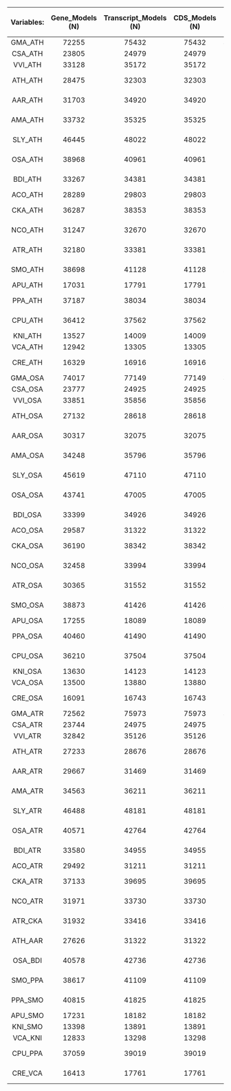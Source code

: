 | Variables: | Gene_Models (N) | Transcript_Models (N) | CDS_Models (N) | Exons (N) | Single_Exon Gene_Models (N) | Total_Gene Space (Mb) | Mean_Gene Model_Length (bp) | Mean_CDS Model_Length (bp) | Mean_Exon Length (bp) | Mean_Intron Length (bp) | Annotation_BUSCO_viridiplantae_odb10 |   C  |   S  |   D  |   F  |   M   |  n  | Annotation_BUSCO_embryophyta_odb10 |   C  |   S  |   D  |   F  |   M   |   n  | PSAURON SCORE | DETENGA_FPV | PteMte | DETENGA_FP% | PteMte | OMArk Consistency Results |  Cons |   P   |   F   |  Inco |   P  |   F  | Cont |  Unkn | OMArk Completeness Results | clade-HOGs |   S   |   D   |   U   |   E   |  S+D  |   M   |   OMArk Species Composition  |  OMArk Species Composition  | Proteins WithTREMBLHits (%) | Proteins WithSWISSPROTHits (%) |
|:----------:|:---------------:|:---------------------:|:--------------:|:---------:|:---------------------------:|:---------------------:|:---------------------------:|:--------------------------:|:---------------------:|:-----------------------:|:------------------------------------:|:----:|:----:|:----:|:----:|:-----:|:---:|:----------------------------------:|:----:|:----:|:----:|:----:|:-----:|:----:|:-------------:|:-----------:|:------:|:-----------:|:------:|:-------------------------:|:-----:|:-----:|:-----:|:-----:|:----:|:----:|:----:|:-----:|:--------------------------:|:----------:|:-----:|:-----:|:-----:|:-----:|:-----:|:-----:|:----------------------------:|:---------------------------:|:---------------------------:|:------------------------------:|
|   GMA_ATH  |      72255      |         75432         |      75432     |   327602  |            19200            |         192,54        |             2665            |            1000            |          230          |           505           |                Result:               | 96,5 | 39,8 | 56,7 |  3,5 |  0,0  | 425 |               Result:              | 97,1 | 42,5 | 54,6 |  1,9 |  1,0  | 1614 |      89,5     |   Result:   |  1601  |   Result:   |  2,12  |          Result:          | 82,77 | 13,57 |  9,19 |  1,78 | 1,04 | 0,40 | 0,00 | 15,45 |           Result:          |    14554   | 23,68 | 75,25 | 12,29 | 62,97 | 98,93 |  1,06 |          Glycine max         |            84,55%           |            86,31            |              54,79             |
|   CSA_ATH  |      23805      |         24979         |      24979     |   127340  |             5556            |         73,75         |             3098            |            1189            |          233          |           470           |                Result:               | 96,5 | 94,4 |  2,1 |  2,8 |  0,7  | 425 |               Result:              | 94,0 | 91,5 |  2,5 |  4,3 |  1,7  | 1614 |      92,1     |   Result:   |   169  |   Result:   |  0,68  |          Result:          | 87,10 |  7,50 |  3,11 |  1,63 | 0,83 | 0,33 | 0,00 | 11,27 |           Result:          |    12213   | 76,27 | 18,12 |  5,45 | 12,67 | 94,39 |  5,61 |        Cucumis sativus       |            88,73%           |            92,96            |              66,15             |
|   VVI_ATH  |      33128      |         35172         |      35172     |   163183  |             9784            |         127,76        |             3857            |            1230            |          265          |           730           |                Result:               |  0,0 |  0,0 |  0,0 |  0,0 | 100,0 | 425 |               Result:              |  0,0 |  0,0 |  0,0 |  0,0 | 100,0 | 1614 |      88,7     |    FAILED   | FAILED |    FAILED   | FAILED |          Result:          | 80,73 | 13,54 |  8,30 |  2,46 | 1,24 | 0,55 | 0,00 | 16,81 |           Result:          |    10386   | 77,84 | 17,39 | 12,06 |  5,32 | 95,23 |  4,78 |        Vitis vinifera        |            83,19%           |            89,56            |              58,11             |
|   ATH_ATH  |      28475      |         32303         |      32303     |   172504  |             6568            |         52,64         |             1849            |            1235            |          231          |           159           |                Result:               | 99,5 | 98,6 |  0,9 |  0,2 |  0,2  | 425 |               Result:              | 99,5 | 98,3 |  1,2 |  0,2 |  0,2  | 1614 |      95,6     |   Result:   |   540  |   Result:   |  1,67  |          Result:          | 92,35 |  4,51 |  2,38 |  1,00 | 0,62 | 0,21 | 0,00 |  6,65 |           Result:          |    17996   | 90,92 |  7,66 |  2,26 |  5,40 | 98,58 |  1,42 |     Arabidopsis thaliana     |            93,35%           |            98,06            |              70,26             |
|   AAR_ATH  |      31703      |         34920         |      34920     |   178168  |             7392            |         57,90         |             1826            |            1192            |          234          |           167           |                Result:               | 99,5 | 97,9 |  1,6 |  0,0 |  0,5  | 425 |               Result:              | 99,1 | 97,0 |  2,0 |  0,4 |  0,5  | 1614 |      95,4     |   Result:   |   544  |   Result:   |  1,56  |          Result:          | 90,95 |  7,08 |  4,56 |  1,34 | 0,68 | 0,32 | 0,00 |  7,71 |           Result:          |    17996   | 87,16 | 11,09 |  6,48 |  4,60 | 98,25 |  1,75 |      Arabidopsis lyrata      |            92,29%           |            96,64            |              68,00             |
|   AMA_ATH  |      33732      |         35325         |      35325     |   165338  |             8775            |         93,54         |             2773            |            1119            |          239          |           453           |                Result:               | 97,9 | 94,4 |  3,5 |  1,6 |  0,5  | 425 |               Result:              | 97,4 | 94,4 |  3,0 |  1,9 |  0,7  | 1614 |      94,8     |   Result:   |   764  |   Result:   |  2,16  |          Result:          | 76,49 | 11,96 |  4,04 |  6,36 | 3,00 | 0,82 | 0,00 | 17,14 |           Result:          |    11199   | 75,25 | 18,63 | 18,31 |  0,32 | 93,88 |  6,13 |      Erythranthe guttata     |            82,86%           |            82,11            |              59,84             |
|   SLY_ATH  |      46445      |         48022         |      48022     |   181955  |            15024            |         108,80        |             2343            |             939            |          248          |           517           |                Result:               | 93,2 | 92,2 |  0,9 |  4,5 |  2,4  | 425 |               Result:              | 91,1 | 89,6 |  1,5 |  6,4 |  2,4  | 1614 |      71,5     |   Result:   |  1203  |   Result:   |  2,51  |          Result:          | 64,58 |  7,27 |  5,94 |  2,34 | 1,35 | 0,65 | 0,00 | 33,09 |           Result:          |    15498   | 85,89 | 10,31 |  5,64 |  4,67 | 96,20 |  3,79 |     Solanum lycopersicum     |            66,91%           |            84,29            |              43,99             |
|   OSA_ATH  |      38968      |         40961         |      40961     |   147969  |             9512            |         148,20        |             3803            |             896            |          248          |           1088          |                Result:               | 36,7 | 34,1 |  2,6 | 17,9 |  45,4 | 425 |               Result:              | 31,7 | 30,2 |  1,5 | 12,1 |  56,1 | 1614 |      68,9     |   Result:   |   228  |   Result:   |  0,56  |          Result:          | 65,27 | 15,79 |  8,11 | 18,47 | 2,59 | 9,08 | 0,00 | 16,26 |           Result:          |    15087   | 70,60 |  8,01 |  7,23 |  0,78 | 78,61 | 21,38 | Oryza sativa subsp, japonica |            83,74%           |            81,17            |              35,51             |
|   BDI_ATH  |      33267      |         34381         |      34381     |   108694  |            11060            |         78,68         |             2365            |             830            |          263          |           705           |                Result:               | 42,6 | 40,9 |  1,6 | 15,5 |  41,9 | 425 |               Result:              | 34,5 | 33,5 |  1,1 | 12,7 |  52,8 | 1614 |      75,9     |   Result:   |   409  |   Result:   |  1,19  |          Result:          | 65,30 | 11,71 |  9,56 | 13,43 | 3,00 | 7,06 | 0,00 | 21,27 |           Result:          |    14706   | 70,56 |  6,43 |  2,99 |  3,44 | 76,99 | 23,00 |    Brachypodium distachyon   |            78,73%           |            69,90            |              38,15             |
|   ACO_ATH  |      28289      |         29803         |      29803     |   139753  |             7099            |         89,37         |             3159            |            1096            |          236          |           563           |                Result:               | 88,5 | 82,1 |  6,4 |  5,6 |  5,9  | 425 |               Result:              | 87,7 | 83,2 |  4,5 |  4,7 |  7,6  | 1614 |      84,5     |   Result:   |   244  |   Result:   |  0,82  |          Result:          | 68,91 | 12,04 |  3,76 | 14,66 | 3,85 | 5,67 | 0,00 | 16,43 |           Result:          |    11234   | 75,81 | 10,79 | 10,61 |  0,18 | 86,60 | 13,41 |         Petrosaviidae        |            83,57%           |            82,21            |              55,62             |
|   CKA_ATH  |      36287      |         38353         |      38353     |   160278  |            11374            |         178,33        |             4914            |            1072            |          258          |           1209          |                Result:               | 83,5 | 77,9 |  5,6 | 12,2 |  4,2  | 425 |               Result:              | 82,3 | 76,4 |  5,9 | 10,0 |  7,7  | 1614 |      89,5     |   Result:   |   620  |   Result:   |  1,62  |          Result:          | 83,37 | 11,84 | 10,07 |  2,01 | 0,69 | 0,77 | 0,00 | 14,61 |           Result:          |    8893    | 58,39 | 37,67 | 17,34 | 20,33 | 96,06 |  3,94 |       Persea americana       |            85,39%           |            83,02            |              58,10             |
|   NCO_ATH  |      31247      |         32670         |      32670     |   134464  |             8956            |         101,37        |             3244            |            1021            |          249          |           728           |                Result:               | 84,5 | 82,8 |  1,6 |  9,2 |  6,4  | 425 |               Result:              | 79,7 | 76,4 |  3,3 |  8,2 |  12,1 | 1614 |      82,9     |   Result:   |   226  |   Result:   |  0,69  |          Result:          | 67,39 | 12,93 |  5,81 |  2,50 | 1,72 | 0,55 | 1,22 | 28,90 |           Result:          |    8492    | 67,63 | 23,75 |  9,86 | 13,90 | 91,38 |  8,62 |       Nymphaea colorata      | 69,37%; f__Burkholderiaceae |            72,78            |              48,53             |
|   ATR_ATH  |      32180      |         33381         |      33381     |   132801  |             9695            |         145,75        |             4529            |             959            |          241          |           1211          |                Result:               | 81,9 | 78,8 |  3,1 | 12,9 |  5,2  | 425 |               Result:              | 75,9 | 73,8 |  2,1 | 13,4 |  10,7 | 1614 |      80,6     |   Result:   |   329  |   Result:   |  0,99  |          Result:          | 64,33 | 15,02 |  6,66 |  3,02 | 1,53 | 0,91 | 0,00 | 32,65 |           Result:          |    8492    | 70,60 | 21,73 | 17,76 |  3,97 | 92,33 |  7,68 |     Amborella trichopoda     |            67,35%           |            73,89            |              44,26             |
|   SMO_ATH  |      38698      |         41128         |      41128     |   213784  |            10796            |         59,65         |             1542            |            1233            |          237          |            75           |                Result:               | 95,8 |  3,1 | 92,7 |  0,9 |  3,3  | 425 |               Result:              | 84,8 |  3,6 | 81,2 |  2,5 |  12,8 | 1614 |      95,1     |   Result:   |   126  |   Result:   |  0,31  |          Result:          | 76,34 | 15,91 |  4,08 |  7,46 | 3,36 | 2,18 | 0,00 | 16,19 |           Result:          |    6397    | 23,42 | 57,81 | 23,10 | 34,70 | 81,23 | 18,77 |  Selaginella moellendorffii  |            83,81%           |            87,21            |              55,27             |
|   APU_ATH  |      17031      |         17791         |      17791     |   86687   |             5377            |         35,25         |             2070            |            1282            |          263          |           204           |                Result:               | 94,1 | 90,1 |  4,0 |  0,5 |  5,4  | 425 |               Result:              | 80,5 | 77,1 |  3,4 |  2,9 |  16,5 | 1614 |       92      |   Result:   |   139  |   Result:   |  0,78  |          Result:          | 61,35 | 19,32 |  2,28 | 11,23 | 3,06 | 2,57 | 0,00 | 27,42 |           Result:          |    6052    | 76,49 |  8,33 |  8,01 |  0,31 | 84,82 | 15,19 |          Embryophyta         |            72,58%           |            65,58            |              49,40             |
|   PPA_ATH  |      37187      |         38034         |      38034     |   180810  |            10743            |         80,60         |             2167            |            1104            |          232          |           289           |                Result:               | 97,9 | 85,2 | 12,7 |  0,5 |  1,6  | 425 |               Result:              | 85,6 | 71,4 | 14,1 |  2,8 |  11,6 | 1614 |      73,5     |   Result:   |   350  |   Result:   |  0,92  |          Result:          | 53,03 | 12,52 |  1,79 |  4,66 | 2,55 | 0,87 | 0,00 | 42,31 |           Result:          |    6052    | 50,36 | 38,40 |  7,09 | 31,31 | 88,76 | 11,24 |     Physcomitrium patens     |            57,69%           |            67,81            |              39,09             |
|   CPU_ATH  |      36412      |         37562         |      37562     |   166781  |            10822            |         89,22         |             2450            |            1111            |          251          |           391           |                Result:               | 97,4 | 84,5 | 12,9 |  0,9 |  1,6  | 425 |               Result:              | 84,6 | 73,6 | 11,0 |  2,9 |  12,5 | 1614 |      84,9     |   Result:   |   233  |   Result:   |  0,62  |          Result:          | 46,75 | 13,79 |  2,11 |  6,69 | 2,94 | 1,55 | 0,00 | 46,57 |           Result:          |    6052    | 65,58 | 23,58 | 19,68 |  3,90 | 89,16 | 10,84 |     Physcomitrium patens     |            53,43%           |            65,99            |              34,85             |
|   KNI_ATH  |      13527      |         14009         |      14009     |   97240   |             1595            |         66,40         |             4909            |            1634            |          240          |           540           |                Result:               | 88,9 | 88,0 |  0,9 |  3,3 |  7,8  | 425 |               Result:              | 62,8 | 61,6 |  1,2 |  4,6 |  32,7 | 1614 |      98,2     |   Result:   |   42   |   Result:   |  0,30  |          Result:          | 94,19 |  8,43 |  5,50 |  3,33 | 0,55 | 0,32 | 0,00 |  2,49 |           Result:          |    4890    | 71,17 |  2,97 |  0,80 |  2,17 | 74,14 | 25,87 |         Klebsormidium        |            97,51%           |            93,93            |              46,17             |
|   VCA_ATH  |      12942      |         13305         |      13305     |   102620  |             1192            |         71,57         |             5530            |            2109            |          274          |           502           |                Result:               | 81,9 | 80,0 |  1,9 |  8,5 |  9,6  | 425 |               Result:              | 27,9 | 26,6 |  1,3 |  4,5 |  67,6 | 1614 |      95,8     |   Result:   |   14   |   Result:   |  0,11  |          Result:          | 70,79 |  6,89 |  4,31 | 22,43 | 2,62 | 4,28 | 0,00 |  6,78 |           Result:          |    1801    | 84,29 |  5,72 |  2,94 |  2,78 | 90,01 |  9,99 |        Volvox carteri        |            93,22%           |            91,20            |              35,84             |
|   CRE_ATH  |      16329      |         16916         |      16916     |   143409  |             1068            |         73,02         |             4472            |            2267            |          267          |           287           |                Result:               | 89,9 | 87,8 |  2,1 |  5,9 |  4,2  | 425 |               Result:              | 31,5 | 30,5 |  0,9 |  3,8 |  64,7 | 1614 |      96,3     |   Result:   |   36   |   Result:   |  0,21  |          Result:          | 66,67 |  3,30 |  2,04 | 27,21 | 1,98 | 4,68 | 0,00 |  6,12 |           Result:          |    1801    | 89,12 |  6,61 |  2,55 |  4,05 | 95,73 |  4,28 |   Chlamydomonas reinhardtii  |            93,88%           |            94,90            |              31,37             |
|   GMA_OSA  |      74017      |         77149         |      77149     |   326742  |            20453            |         186,99        |             2526            |             983            |          232          |           484           |                Result:               | 95,3 | 40,5 | 54,8 |  4,2 |  0,5  | 425 |               Result:              | 95,7 | 44,1 | 51,6 |  3,0 |  1,3  | 1614 |      89,1     |   Result:   |  1906  |   Result:   |  2,47  |          Result:          | 81,66 | 13,85 |  9,57 |  1,88 | 1,23 | 0,46 | 0,00 | 16,46 |           Result:          |    14554   | 24,01 | 74,83 | 12,29 | 62,55 | 98,84 |  1,15 |          Glycine max         |            83,54%           |            85,42            |              53,39             |
|   CSA_OSA  |      23777      |         24925         |      24925     |   126867  |             5508            |         72,05         |             3030            |            1185            |          233          |           454           |                Result:               | 94,4 | 91,5 |  2,8 |  4,5 |  1,2  | 425 |               Result:              | 91,3 | 88,8 |  2,5 |  5,8 |  2,9  | 1614 |      92,2     |   Result:   |   191  |   Result:   |  0,77  |          Result:          | 87,16 |  7,86 |  3,79 |  1,61 | 0,83 | 0,35 | 0,00 | 11,23 |           Result:          |    12213   | 75,55 | 18,54 |  5,94 | 12,59 | 94,09 |  5,91 |        Cucumis sativus       |            88,77%           |            92,83            |              66,15             |
|   VVI_OSA  |      33851      |         35856         |      35856     |   168602  |            10427            |         124,60        |             3681            |            1245            |          265          |           669           |                Result:               |  0,0 |  0,0 |  0,0 |  0,0 | 100,0 | 425 |               Result:              |  0,0 |  0,0 |  0,0 |  0,0 | 100,0 | 1614 |      88,8     |    FAILED   | FAILED |    FAILED   | FAILED |          Result:          | 80,03 | 14,23 |  8,86 |  2,41 | 1,19 | 0,56 | 0,00 | 17,56 |           Result:          |    10386   | 76,08 | 18,68 | 13,34 |  5,33 | 94,76 |  5,24 |        Vitis vinifera        |            82,44%           |            89,42            |              57,22             |
|   ATH_OSA  |      27132      |         28618         |      28618     |   146232  |             6322            |         51,34         |             1892            |            1220            |          239          |           165           |                Result:               | 97,4 | 96,5 |  0,9 |  1,4 |  1,2  | 425 |               Result:              | 98,1 | 97,0 |  1,1 |  0,9 |  1,0  | 1614 |      95,9     |   Result:   |   456  |   Result:   |  1,59  |          Result:          | 92,88 |  5,05 |  2,92 |  1,08 | 0,63 | 0,24 | 0,00 |  6,04 |           Result:          |    17996   | 89,74 |  7,59 |  2,51 |  5,08 | 97,33 |  2,67 |     Arabidopsis thaliana     |            93,96%           |            97,87            |              71,44             |
|   AAR_OSA  |      30317      |         32075         |      32075     |   159462  |             7291            |         56,77         |             1873            |            1181            |          237          |           176           |                Result:               | 97,4 | 95,5 |  1,9 |  1,6 |  0,9  | 425 |               Result:              | 96,9 | 94,9 |  2,0 |  2,2 |  0,9  | 1614 |      95,5     |   Result:   |   432  |   Result:   |  1,35  |          Result:          | 90,91 |  7,80 |  5,43 |  1,44 | 0,68 | 0,39 | 0,00 |  7,66 |           Result:          |    17996   | 86,02 | 10,72 |  6,53 |  4,19 | 96,74 |  3,26 |      Arabidopsis lyrata      |            92,34%           |            96,46            |              68,90             |
|   AMA_OSA  |      34248      |         35796         |      35796     |   165032  |             9239            |         93,36         |             2726            |            1110            |          241          |           451           |                Result:               | 96,7 | 92,7 |  4,0 |  3,1 |  0,2  | 425 |               Result:              | 95,4 | 92,3 |  3,2 |  3,5 |  1,1  | 1614 |      94,6     |   Result:   |   829  |   Result:   |  2,32  |          Result:          | 75,92 | 12,12 |  4,35 |  6,38 | 2,94 | 0,83 | 0,00 | 17,71 |           Result:          |    11199   | 75,31 | 18,67 | 18,36 |  0,31 | 93,98 |  6,02 |      Erythranthe guttata     |            82,29%           |            81,33            |              58,96             |
|   SLY_OSA  |      45619      |         47110         |      47110     |   185407  |            13992            |         112,31        |             2462            |             973            |          247          |           517           |                Result:               | 93,4 | 92,2 |  1,2 |  5,2 |  1,4  | 425 |               Result:              | 91,4 | 90,0 |  1,5 |  6,2 |  2,4  | 1614 |      73,2     |   Result:   |  1462  |   Result:   |  3,10  |          Result:          | 66,03 |  7,74 |  6,00 |  2,42 | 1,43 | 0,64 | 0,00 | 31,56 |           Result:          |    15498   | 85,92 | 10,21 |  5,60 |  4,61 | 96,13 |  3,87 |     Solanum lycopersicum     |            68,44%           |            84,62            |              44,63             |
|   OSA_OSA  |      43741      |         47005         |      47005     |   141594  |            14682            |         80,59         |             1842            |             809            |          269          |           519           |                Result:               | 43,5 | 40,9 |  2,6 | 17,9 |  38,6 | 425 |               Result:              | 38,8 | 37,3 |  1,5 | 14,4 |  46,8 | 1614 |      71,8     |   Result:   |  1130  |   Result:   |  2,40  |          Result:          | 68,57 |  7,95 | 11,47 | 15,76 | 2,63 | 9,95 | 0,00 | 15,67 |           Result:          |    15087   | 74,14 | 10,15 |  8,82 |  1,33 | 84,29 | 15,72 | Oryza sativa subsp, japonica |            84,33%           |            85,85            |              35,23             |
|   BDI_OSA  |      33399      |         34926         |      34926     |   108833  |            11893            |         62,53         |             1872            |             810            |          260          |           502           |                Result:               | 43,5 | 41,2 |  2,4 | 19,8 |  36,7 | 425 |               Result:              | 37,5 | 36,4 |  1,1 | 14,6 |  47,9 | 1614 |      78,8     |   Result:   |   469  |   Result:   |  1,34  |          Result:          | 68,51 |  8,32 | 11,19 | 12,31 | 3,07 | 6,80 | 0,00 | 19,18 |           Result:          |    14706   | 72,28 |  7,60 |  3,88 |  3,72 | 79,88 | 20,12 |    Brachypodium distachyon   |            80,82%           |            73,30            |              40,51             |
|   ACO_OSA  |      29587      |         31322         |      31322     |   142721  |             7705            |         92,06         |             3112            |            1072            |          238          |           581           |                Result:               | 84,2 | 79,3 |  4,9 |  8,9 |  6,8  | 425 |               Result:              | 83,8 | 79,5 |  4,3 |  7,9 |  8,3  | 1614 |      83,3     |   Result:   |   365  |   Result:   |  1,17  |          Result:          | 66,98 | 11,54 |  3,93 | 15,46 | 4,09 | 6,13 | 0,00 | 17,57 |           Result:          |    11234   | 75,42 | 11,20 | 11,04 |  0,16 | 86,62 | 13,38 |          commelinids         |            82,43%           |            80,53            |              53,92             |
|   CKA_OSA  |      36190      |         38342         |      38342     |   158830  |            11003            |         176,51        |             4877            |            1075            |          261          |           1214          |                Result:               | 80,9 | 75,1 |  5,9 | 13,6 |  5,4  | 425 |               Result:              | 78,2 | 72,6 |  5,6 | 12,8 |  9,0  | 1614 |       90      |   Result:   |   690  |   Result:   |  1,80  |          Result:          | 83,32 | 12,10 | 10,07 |  1,99 | 0,75 | 0,71 | 0,00 | 14,69 |           Result:          |    8893    | 58,11 | 37,65 | 17,29 | 20,35 | 95,76 |  4,24 |       Persea americana       |            85,31%           |            83,01            |              58,12             |
|   NCO_OSA  |      32458      |         33994         |      33994     |   135194  |            10063            |         101,94        |             3141            |             991            |          250          |           736           |                Result:               | 80,7 | 78,6 |  2,1 | 11,5 |  7,8  | 425 |               Result:              | 76,6 | 73,5 |  3,1 |  9,5 |  13,9 | 1614 |      81,5     |   Result:   |   240  |   Result:   |  0,71  |          Result:          | 65,47 | 12,92 |  6,25 |  2,56 | 1,70 | 0,61 | 1,25 | 30,72 |           Result:          |    8492    | 67,35 | 23,93 | 10,03 | 13,90 | 91,28 |  8,73 |       Nymphaea colorata      | 67,49%; f__Burkholderiaceae |            71,30            |              46,66             |
|   ATR_OSA  |      30365      |         31552         |      31552     |   128198  |             8976            |         142,69        |             4699            |             985            |          243          |           1221          |                Result:               | 81,2 | 78,4 |  2,8 | 12,5 |  6,4  | 425 |               Result:              | 74,7 | 72,4 |  2,4 | 13,6 |  11,6 | 1614 |      81,7     |   Result:   |   313  |   Result:   |  0,99  |          Result:          | 66,89 | 14,62 |  6,84 |  3,03 | 1,55 | 0,96 | 0,00 | 30,07 |           Result:          |    8492    | 71,42 | 20,91 | 16,91 |  4,00 | 92,33 |  7,67 |     Amborella trichopoda     |            69,93%           |            76,19            |              46,23             |
|   SMO_OSA  |      38873      |         41426         |      41426     |   211751  |            10725            |         59,81         |             1539            |            1222            |          239          |            77           |                Result:               | 94,8 |  4,5 | 90,4 |  1,9 |  3,3  | 425 |               Result:              | 83,8 |  3,8 | 79,9 |  3,3 |  12,9 | 1614 |      95,2     |   Result:   |   132  |   Result:   |  0,32  |          Result:          | 76,27 | 15,96 |  4,48 |  7,37 | 3,31 | 2,10 | 0,00 | 16,37 |           Result:          |    6397    | 23,21 | 57,82 | 23,53 | 34,30 | 81,03 | 18,96 |  Selaginella moellendorffii  |            83,63%           |            87,21            |              55,04             |
|   APU_OSA  |      17255      |         18089         |      18089     |   87189   |             5496            |         34,40         |             1993            |            1268            |          263          |           193           |                Result:               | 92,5 | 88,7 |  3,8 |  1,9 |  5,6  | 425 |               Result:              | 79,4 | 76,0 |  3,4 |  4,0 |  16,6 | 1614 |       92      |   Result:   |   166  |   Result:   |  0,92  |          Result:          | 61,20 | 18,97 |  2,52 | 11,37 | 3,11 | 2,59 | 0,00 | 27,43 |           Result:          |    6052    | 76,26 |  8,59 |  8,26 |  0,33 | 84,85 | 15,15 |          Embryophyta         |            72,57%           |            65,64            |              49,18             |
|   PPA_OSA  |      40460      |         41490         |      41490     |   190322  |            10523            |         81,39         |             2012            |            1051            |          229          |           275           |                Result:               | 96,2 | 84,0 | 12,2 |  1,2 |  2,6  | 425 |               Result:              | 84,6 | 70,9 | 13,7 |  3,0 |  12,4 | 1614 |      71,6     |   Result:   |   402  |   Result:   |  0,97  |          Result:          | 50,43 | 14,08 |  2,12 |  4,18 | 2,49 | 0,82 | 0,00 | 45,39 |           Result:          |    6052    | 49,77 | 39,04 |  7,75 | 31,30 | 88,81 | 11,19 |     Physcomitrium patens     |            54,61%           |            64,41            |              36,08             |
|   CPU_OSA  |      36210      |         37504         |      37504     |   166998  |            10212            |         90,12         |             2489            |            1115            |          251          |           402           |                Result:               | 95,8 | 82,8 | 12,9 |  1,6 |  2,6  | 425 |               Result:              | 82,6 | 71,9 | 10,7 |  4,0 |  13,4 | 1614 |      84,8     |   Result:   |   236  |   Result:   |  0,63  |          Result:          | 46,96 | 13,84 |  2,15 |  6,61 | 2,90 | 1,48 | 0,00 | 46,43 |           Result:          |    6052    | 65,58 | 23,60 | 19,58 |  4,02 | 89,18 | 10,82 |     Physcomitrium patens     |            53,57%           |            66,49            |              35,09             |
|   KNI_OSA  |      13630      |         14123         |      14123     |   97450   |             1624            |         66,34         |             4867            |            1624            |          240          |           540           |                Result:               | 88,7 | 87,5 |  1,2 |  2,8 |  8,5  | 425 |               Result:              | 61,8 | 60,6 |  1,2 |  5,1 |  33,1 | 1614 |      98,3     |   Result:   |   50   |   Result:   |  0,35  |          Result:          | 94,34 |  8,00 |  5,89 |  3,28 | 0,54 | 0,32 | 0,00 |  2,38 |           Result:          |    4890    | 71,25 |  3,17 |  0,90 |  2,27 | 74,42 | 25,58 |         Klebsormidium        |            97,62%           |            94,12            |              46,02             |
|   VCA_OSA  |      13500      |         13880         |      13880     |   103938  |             1188            |         69,23         |             5128            |            2033            |          272          |           469           |                Result:               | 79,5 | 77,6 |  1,9 |  9,6 |  10,8 | 425 |               Result:              | 26,9 | 25,7 |  1,2 |  4,8 |  68,3 | 1614 |      95,9     |   Result:   |   16   |   Result:   |  0,12  |          Result:          | 70,36 |  6,68 |  4,56 | 22,60 | 2,82 | 4,34 | 0,00 |  7,05 |           Result:          |    1801    | 85,06 |  6,66 |  3,61 |  3,05 | 91,72 |  8,27 |        Volvox carteri        |            92,95%           |            91,19            |              34,77             |
|   CRE_OSA  |      16091      |         16743         |      16743     |   143683  |             1130            |         73,72         |             4582            |            2303            |          268          |           292           |                Result:               | 89,2 | 87,3 |  1,9 |  6,4 |  4,5  | 425 |               Result:              | 31,1 | 30,1 |  1,0 |  3,8 |  65,1 | 1614 |      96,7     |   Result:   |   34   |   Result:   |  0,20  |          Result:          | 66,97 |  3,44 |  1,73 | 27,19 | 1,84 | 4,26 | 0,00 |  5,84 |           Result:          |    1801    | 89,34 |  6,27 |  2,28 |  4,00 | 95,61 |  4,39 |   Chlamydomonas reinhardtii  |            94,16%           |            95,33            |              31,73             |
|   GMA_ATR  |      72562      |         75973         |      75973     |   328452  |            19177            |         188,51        |             2598            |             995            |          230          |           493           |                Result:               | 95,8 | 39,5 | 56,2 |  4,2 |  0,0  | 425 |               Result:              | 96,8 | 43,4 | 53,5 |  2,2 |  1,0  | 1614 |      89,7     |   Result:   |  1678  |   Result:   |  2,21  |          Result:          | 83,01 | 13,88 |  9,91 |  1,92 | 1,04 | 0,55 | 0,00 | 15,07 |           Result:          |    14554   | 23,46 | 75,36 | 12,40 | 62,96 | 98,82 |  1,17 |          Glycine max         |            84,93%           |            86,76            |              54,72             |
|   CSA_ATR  |      23744      |         24975         |      24975     |   127414  |             5554            |         71,87         |             3027            |            1185            |          232          |           456           |                Result:               | 96,0 | 93,6 |  2,4 |  3,5 |  0,5  | 425 |               Result:              | 93,2 | 90,8 |  2,4 |  4,6 |  2,1  | 1614 |      92,2     |   Result:   |   175  |   Result:   |  0,70  |          Result:          | 87,19 |  7,34 |  3,43 |  1,58 | 0,85 | 0,31 | 0,00 | 11,24 |           Result:          |    12213   | 76,21 | 18,16 |  5,53 | 12,63 | 94,37 |  5,63 |        Cucumis sativus       |            88,76%           |            92,91            |              66,31             |
|   VVI_ATR  |      32842      |         35126         |      35126     |   167712  |             9681            |         130,87        |             3985            |            1264            |          265          |           734           |                Result:               |  0,0 |  0,0 |  0,0 |  0,0 | 100,0 | 425 |               Result:              |  0,0 |  0,0 |  0,0 |  0,0 | 100,0 | 1614 |      89,6     |    FAILED   | FAILED |    FAILED   | FAILED |          Result:          | 81,46 | 13,94 |  8,55 |  2,41 | 1,16 | 0,56 | 0,00 | 16,12 |           Result:          |    10386   | 77,57 | 17,36 | 12,08 |  5,28 | 94,93 |  5,07 |        Vitis vinifera        |            83,88%           |            90,22            |              58,69             |
|   ATH_ATR  |      27233      |         28676         |      28676     |   146057  |             6558            |         51,05         |             1874            |            1211            |          238          |           163           |                Result:               | 99,1 | 98,1 |  0,9 |  0,5 |  0,5  | 425 |               Result:              | 98,9 | 97,8 |  1,1 |  0,6 |  0,6  | 1614 |       96      |   Result:   |   406  |   Result:   |  1,42  |          Result:          | 92,80 |  4,63 |  2,98 |  1,02 | 0,61 | 0,21 | 0,00 |  6,18 |           Result:          |    17996   | 90,25 |  7,36 |  2,22 |  5,14 | 97,61 |  2,39 |     Arabidopsis thaliana     |            93,82%           |            97,91            |              71,13             |
|   AAR_ATR  |      29667      |         31469         |      31469     |   160311  |             6864            |         56,15         |             1893            |            1195            |          235          |           173           |                Result:               | 99,3 | 97,6 |  1,6 |  0,2 |  0,5  | 425 |               Result:              | 98,3 | 96,3 |  1,9 |  0,9 |  0,8  | 1614 |      95,8     |   Result:   |   355  |   Result:   |  1,13  |          Result:          | 91,42 |  7,06 |  4,88 |  1,30 | 0,67 | 0,32 | 0,00 |  7,28 |           Result:          |    17996   | 86,74 | 10,08 |  5,86 |  4,22 | 96,82 |  3,18 |      Arabidopsis lyrata      |            92,72%           |            96,72            |              69,49             |
|   AMA_ATR  |      34563      |         36211         |      36211     |   166179  |             9662            |         93,05         |             2692            |            1097            |          239          |           450           |                Result:               | 97,2 | 94,1 |  3,1 |  2,6 |  0,2  | 425 |               Result:              | 96,4 | 93,6 |  2,9 |  2,5 |  1,1  | 1614 |      94,4     |   Result:   |   840  |   Result:   |  2,32  |          Result:          | 75,60 | 12,11 |  4,41 |  6,34 | 2,93 | 0,87 | 0,00 | 18,06 |           Result:          |    11199   | 75,27 | 18,81 | 18,48 |  0,33 | 94,08 |  5,92 |      Erythranthe guttata     |            81,94%           |            80,91            |              58,69             |
|   SLY_ATR  |      46488      |         48181         |      48181     |   185193  |            14809            |         111,82        |             2405            |             946            |          246          |           528           |                Result:               | 94,4 | 92,9 |  1,4 |  3,8 |  1,9  | 425 |               Result:              | 93,2 | 91,9 |  1,4 |  5,1 |  1,7  | 1614 |      72,5     |   Result:   |  1368  |   Result:   |  2,84  |          Result:          | 64,50 |  7,51 |  5,83 |  2,53 | 1,48 | 0,68 | 0,00 | 32,96 |           Result:          |    15498   | 85,83 | 10,22 |  5,55 |  4,67 | 96,05 |  3,95 |     Solanum lycopersicum     |            67,04%           |            83,34            |              43,97             |
|   OSA_ATR  |      40571      |         42764         |      42764     |   153584  |             9869            |         153,05        |             3772            |             881            |          245          |           1092          |                Result:               | 45,9 | 42,8 |  3,1 | 13,9 |  40,2 | 425 |               Result:              | 37,2 | 35,5 |  1,7 | 12,2 |  50,6 | 1614 |      67,8     |   Result:   |   190  |   Result:   |  0,44  |          Result:          | 64,52 | 14,74 |  7,87 | 18,30 | 2,74 | 9,39 | 0,00 | 17,17 |           Result:          |    15087   | 72,70 |  8,35 |  7,48 |  0,87 | 81,05 | 18,95 | Oryza sativa subsp, japonica |            82,83%           |            80,22            |              35,16             |
|   BDI_ATR  |      33580      |         34955         |      34955     |   117284  |            10254            |         86,24         |             2568            |             859            |          256          |           719           |                Result:               | 47,5 | 45,4 |  2,1 | 14,6 |  37,9 | 425 |               Result:              | 38,3 | 37,0 |  1,3 | 12,9 |  48,8 | 1614 |      75,8     |   Result:   |   325  |   Result:   |  0,93  |          Result:          | 65,04 | 12,55 |  8,48 | 13,35 | 3,12 | 6,77 | 0,00 | 21,62 |           Result:          |    14706   | 71,37 |  6,58 |  3,17 |  3,41 | 77,95 | 22,06 |    Brachypodium distachyon   |            78,38%           |            69,56            |              38,41             |
|   ACO_ATR  |      29492      |         31211         |      31211     |   143823  |             7904            |         89,47         |             3034            |            1073            |          235          |           556           |                Result:               | 88,5 | 82,6 |  5,9 |  6,6 |  4,9  | 425 |               Result:              | 87,7 | 83,2 |  4,5 |  5,4 |  6,9  | 1614 |      83,5     |   Result:   |   257  |   Result:   |  0,82  |          Result:          | 67,11 | 11,66 |  4,00 | 14,99 | 4,02 | 6,02 | 0,00 | 17,90 |           Result:          |    11234   | 75,67 | 11,20 | 11,02 |  0,18 | 86,87 | 13,13 |          commelinids         |            82,10%           |            80,86            |              54,22             |
|   CKA_ATR  |      37133      |         39695         |      39695     |   164912  |            11958            |         178,26        |             4801            |            1058            |          256          |           1194          |                Result:               | 83,3 | 77,9 |  5,4 | 11,8 |  4,9  | 425 |               Result:              | 81,4 | 75,6 |  5,8 | 11,3 |  7,3  | 1614 |      89,4     |   Result:   |   661  |   Result:   |  1,67  |          Result:          | 82,64 | 12,00 | 10,58 |  2,06 | 0,78 | 0,75 | 0,00 | 15,30 |           Result:          |    8893    | 57,73 | 38,30 | 17,79 | 20,51 | 96,03 |  3,97 |       Persea americana       |            84,70%           |            82,77            |              57,66             |
|   NCO_ATR  |      31971      |         33730         |      33730     |   136637  |            10529            |         100,84        |             3154            |             999            |          247          |           730           |                Result:               | 86,1 | 84,2 |  1,9 |  7,8 |  6,1  | 425 |               Result:              | 81,5 | 78,4 |  3,0 |  7,6 |  10,9 | 1614 |      82,3     |   Result:   |   244  |   Result:   |  0,72  |          Result:          | 66,77 | 11,58 |  6,34 |  2,51 | 1,75 | 0,55 | 1,27 | 29,46 |           Result:          |    8492    | 67,99 | 24,06 |  9,99 | 14,07 | 92,05 |  7,95 |       Nymphaea colorata      | 68,74%; f__Burkholderiaceae |            72,43            |              48,22             |
|   ATR_CKA  |      31932      |         33416         |      33416     |   131528  |            10567            |         143,48        |             4493            |             956            |          243          |           1221          |                Result:               | 79,5 | 76,7 |  2,8 | 15,3 |  5,2  | 425 |               Result:              | 75,4 | 73,0 |  2,4 | 13,7 |  10,9 | 1614 |      81,4     |   Result:   |   430  |   Result:   |  1,29  |          Result:          | 65,16 | 14,70 |  6,89 |  3,04 | 1,54 | 1,01 | 0,00 | 31,80 |           Result:          |    8492    | 70,90 | 21,56 | 17,52 |  4,04 | 92,46 |  7,54 |     Amborella trichopoda     |            68,20%           |            74,66            |              44,90             |
|   ATH_AAR  |      27626      |         31322         |      31322     |   167353  |             6328            |         52,87         |             1914            |            1246            |          233          |           163           |                Result:               | 98,8 | 97,9 |  0,9 |  0,9 |  0,2  | 425 |               Result:              | 97,9 | 96,7 |  1,2 |  1,0 |  1,1  | 1614 |      96,3     |   Result:   |   709  |   Result:   |  2,26  |          Result:          | 92,25 |  5,81 |  2,83 |  1,15 | 0,74 | 0,20 | 0,00 |  6,60 |           Result:          |    17996   | 88,91 |  7,52 |  2,46 |  5,06 | 96,43 |  3,57 |     Arabidopsis thaliana     |            93,40%           |            97,91            |              70,71             |
|   OSA_BDI  |      40578      |         42736         |      42736     |   147724  |            11433            |         104,48        |             2575            |             848            |          245          |           701           |                Result:               | 51,8 | 49,4 |  2,4 | 17,6 |  30,6 | 425 |               Result:              | 48,8 | 47,0 |  1,8 | 12,9 |  38,4 | 1614 |      71,8     |   Result:   |   248  |   Result:   |  0,58  |          Result:          | 68,97 | 10,71 |  8,69 | 15,21 | 2,46 | 8,89 | 0,00 | 15,82 |           Result:          |    15087   | 75,62 |  9,19 |  8,18 |  1,01 | 84,81 | 15,19 | Oryza sativa subsp, japonica |            84,18%           |            84,14            |              38,63             |
|   SMO_PPA  |      38617      |         41109         |      41109     |   217432  |            10537            |         60,19         |             1559            |            1246            |          236          |            76           |                Result:               | 96,0 |  3,3 | 92,7 |  1,2 |  2,8  | 425 |               Result:              | 84,4 |  3,8 | 80,5 |  2,9 |  12,7 | 1614 |      95,3     |   Result:   |   137  |   Result:   |  0,33  |          Result:          | 76,18 | 16,26 |  4,01 |  7,25 | 3,21 | 2,12 | 0,00 | 16,57 |           Result:          |    6397    | 23,43 | 57,59 | 23,53 | 34,06 | 81,02 | 18,98 |  Selaginella moellendorffii  |            83,43%           |            87,47            |              55,29             |
|   PPA_SMO  |      40815      |         41825         |      41825     |   195570  |            10494            |         84,02         |             2058            |            1069            |          229          |           277           |                Result:               | 95,1 | 82,6 | 12,5 |  2,4 |  2,6  | 425 |               Result:              | 83,6 | 70,3 | 13,4 |  3,8 |  12,6 | 1614 |      70,3     |   Result:   |   365  |   Result:   |  0,87  |          Result:          | 49,36 | 13,07 |  1,87 |  4,68 | 2,66 | 0,90 | 0,00 | 45,96 |           Result:          |    6052    | 49,64 | 39,11 |  7,85 | 31,26 | 88,75 | 11,25 |     Physcomitrium patens     |            54,04%           |            63,12            |              35,68             |
|   APU_SMO  |      17231      |         18182         |      18182     |   89071   |             5317            |         36,08         |             2094            |            1282            |          262          |           212           |                Result:               | 90,1 | 86,4 |  3,8 |  3,3 |  6,6  | 425 |               Result:              | 78,0 | 75,0 |  3,0 |  4,1 |  17,9 | 1614 |      91,1     |   Result:   |   122  |   Result:   |  0,67  |          Result:          | 60,61 | 19,24 |  2,42 | 11,61 | 3,14 | 2,67 | 0,00 | 27,78 |           Result:          |    6052    | 76,42 |  8,20 |  7,95 |  0,25 | 84,62 | 15,38 |          Embryophyta         |            72,22%           |            64,79            |              48,73             |
|   KNI_SMO  |      13398      |         13891         |      13891     |   96584   |             1452            |         66,26         |             4946            |            1637            |          240          |           545           |                Result:               | 87,3 | 86,1 |  1,2 |  4,2 |  8,5  | 425 |               Result:              | 60,8 | 59,7 |  1,1 |  5,6 |  33,6 | 1614 |      98,5     |   Result:   |   37   |   Result:   |  0,27  |          Result:          | 94,51 |  8,26 |  5,39 |  3,20 | 0,50 | 0,34 | 0,00 |  2,29 |           Result:          |    4890    | 71,57 |  2,97 |  0,76 |  2,21 | 74,54 | 25,46 |         Klebsormidium        |            97,71%           |            94,20            |              46,48             |
|   VCA_KNI  |      12833      |         13298         |      13298     |   105038  |             1093            |         73,81         |             5752            |            2149            |          273          |           513           |                Result:               | 82,8 | 81,2 |  1,6 |  8,2 |  8,9  | 425 |               Result:              | 27,9 | 26,6 |  1,3 |  5,0 |  67,1 | 1614 |      96,2     |   Result:   |   19   |   Result:   |  0,14  |          Result:          | 71,53 |  6,95 |  3,84 | 21,72 | 2,41 | 3,90 | 0,00 |  6,74 |           Result:          |    1801    | 85,17 |  5,72 |  2,72 |  3,00 | 90,89 |  9,11 |        Volvox carteri        |            93,26%           |            91,71            |              36,66             |
|   CPU_PPA  |      37059      |         39019         |      39019     |   171959  |            11549            |         71,27         |             1923            |            1096            |          249          |           261           |                Result:               | 97,4 | 84,2 | 13,2 |  0,9 |  1,6  | 425 |               Result:              | 87,1 | 75,7 | 11,4 |  1,9 |  11,0 | 1614 |      86,9     |   Result:   |   300  |   Result:   |  0,77  |          Result:          | 47,98 | 12,78 |  2,64 |  6,52 | 2,86 | 1,54 | 0,00 | 45,50 |           Result:          |    6052    | 65,60 | 24,12 | 19,65 |  4,48 | 89,72 | 10,28 |     Physcomitrium patens     |            54,50%           |            68,63            |              36,23             |
|   CRE_VCA  |      16413      |         17761         |      17761     |   154056  |             1271            |         73,74         |             4493            |            2270            |          262          |           281           |                Result:               | 91,1 | 89,2 |  1,9 |  5,2 |  3,8  | 425 |               Result:              | 32,3 | 31,3 |  1,0 |  3,6 |  64,1 | 1614 |      96,7     |   Result:   |   43   |   Result:   |  0,24  |          Result:          | 66,94 |  3,08 |  1,63 | 26,90 | 1,90 | 4,14 | 0,00 |  6,16 |           Result:          |    1801    | 91,12 |  5,89 |  1,83 |  4,05 | 97,01 |  3,00 |   Chlamydomonas reinhardtii  |            93,84%           |            95,77            |              32,75             |
